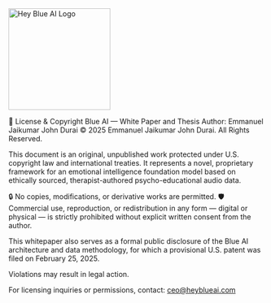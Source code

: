 <img width="200" height="200" alt="Hey Blue AI Logo" src="https://github.com/user-attachments/assets/bce9cb12-fe3d-46b1-b782-036f6d0bacf2" />


📜 License & Copyright
Blue AI — White Paper and Thesis
Author: Emmanuel Jaikumar John Durai
© 2025 Emmanuel Jaikumar John Durai. All Rights Reserved.

This document is an original, unpublished work protected under U.S. copyright law and international treaties. It represents a novel, proprietary framework for an emotional intelligence foundation model based on ethically sourced, therapist-authored psycho-educational audio data.

🔒 No copies, modifications, or derivative works are permitted.
🛡️ Commercial use, reproduction, or redistribution in any form — digital or physical — is strictly prohibited without explicit written consent from the author.

This whitepaper also serves as a formal public disclosure of the Blue AI architecture and data methodology, for which a provisional U.S. patent was filed on February 25, 2025.

Violations may result in legal action.

For licensing inquiries or permissions, contact: ceo@heyblueai.com
